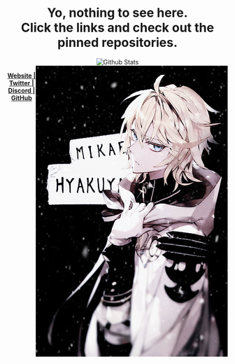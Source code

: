 <h1 align="center">Yo, nothing to see here. <br > Click the links and check out the pinned repositories.</h1>

<p align="center">
    <img src="https://github-contribution-stats.vercel.app/api/?username=braqzen" alt="Github Stats">
    <img src="./mika.gif" alt="mikaela hyakuya" align="right">
    <p align="center">
        <strong><a href="https://fuel.network/">Website |</a></strong>
        <strong><a href="https://twitter.com/fuellabs_">Twitter  |</a></strong>
        <strong><a href="https://discord.gg/xfpK4Pe">Discord |</a></strong>
        <strong><a href="https://github.com/FuelLabs">GitHub</a></strong>
    </p>
</p>
